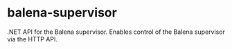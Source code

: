 # balena-supervisor
.NET API for the Balena supervisor. Enables control of the Balena supervisor via the HTTP API.
